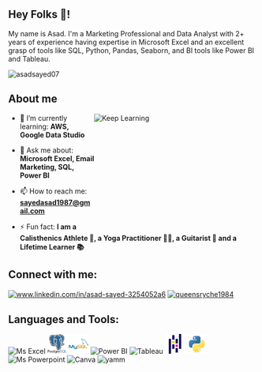 
<h2 align="left">Hey Folks 👋! </h2>
<p align="left">My name is Asad. I'm a Marketing Professional and Data Analyst with 2+ years of experience having expertise in Microsoft Excel and an excellent grasp of tools like SQL, Python, Pandas, Seaborn, and BI tools like Power BI and Tableau.

<p align="left"> <img src="https://komarev.com/ghpvc/?username=asadsayed07&label=Profile%20views&color=0e75b6&style=flat" alt="asadsayed07" /> </p>

###

<h2 align="left">About me</h2>

<img align= "right" alt = "Keep Learning" height="220" width="330" src="https://arhamwebworks.com/wp-content/uploads/2022/12/61232-web-design-lottie-animation-1.gif">

- 🌱 I’m currently learning: **AWS, Google Data Studio**

- 💬 Ask me about: **Microsoft Excel, Email Marketing, SQL, Power BI**

- 📫 How to reach me: **sayedasad1987@gmail.com**

- ⚡ Fun fact: **I am a Calisthenics Athlete 💪, a Yoga Practitioner 🧘‍♀️, a Guitarist 🎸 and a Lifetime Learner 📚**

###

<h2 align="left">Connect with me:</h2>
<p align="left">
<a href="https://linkedin.com/in/www.linkedin.com/in/asad-sayed-3254052a6" target="blank"><img align="center" src="https://raw.githubusercontent.com/rahuldkjain/github-profile-readme-generator/master/src/images/icons/Social/linked-in-alt.svg" alt="www.linkedin.com/in/asad-sayed-3254052a6" height="30" width="40" /></a>
<a href="https://www.leetcode.com/queensryche1984" target="blank"><img align="center" src="https://raw.githubusercontent.com/rahuldkjain/github-profile-readme-generator/master/src/images/icons/Social/leet-code.svg" alt="queensryche1984" height="30" width="40" /></a>
</p>

<h2 align="left">Languages and Tools:</h2>
<p align="left">   
<img src="https://upload.wikimedia.org/wikipedia/commons/thumb/7/73/Microsoft_Excel_2013-2019_logo.svg/1200px-Microsoft_Excel_2013-2019_logo.svg.png" alt="Ms Excel" width="40" height="40"/> 
<img src="https://raw.githubusercontent.com/devicons/devicon/master/icons/postgresql/postgresql-original-wordmark.svg" alt="postgresql" width="40" height="40"/> 
<img src="https://raw.githubusercontent.com/devicons/devicon/master/icons/mysql/mysql-original-wordmark.svg" alt="mysql" width="40" height="40"/> 
<img src="https://uxwing.com/wp-content/themes/uxwing/download/brands-and-social-media/power-bi-icon.png)" alt="Power BI" width="40" height="40"/> 
<img src="https://www.svgrepo.com/show/354428/tableau-icon.svg" alt="Tableau" width="40" height="40"/> 
<img src="https://raw.githubusercontent.com/devicons/devicon/2ae2a900d2f041da66e950e4d48052658d850630/icons/pandas/pandas-original.svg" alt="pandas" width="40" height="40"/> 
<img src="https://raw.githubusercontent.com/devicons/devicon/master/icons/python/python-original.svg" 
<img src="https://seaborn.pydata.org/_images/logo-mark-lightbg.svg" alt="seaborn" width="40" height="40"/>
<img src="https://encrypted-tbn0.gstatic.com/images?q=tbn:ANd9GcQcsk4OzAR5EFN6Ww4K8uT2vbQptY373-uUqw&s" alt="Ms Powerpoint" width="40" height="40"/> 
<img src="https://cdn.jsdelivr.net/gh/devicons/devicon@latest/icons/canva/canva-original.svg" alt="Canva" width="40" height="40"/> 
<img src="https://encrypted-tbn0.gstatic.com/images?q=tbn:ANd9GcQ8zcMrEtHqQtRu7d5DIMLk5X2w6AlgaXzqnQ&s" alt="yamm" width="40" height="40"/> </p>
